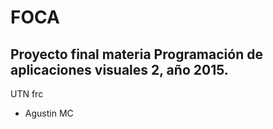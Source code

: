 # FOCA

Proyecto final materia Programación de aplicaciones visuales 2, año 2015.
---------------------------------------------------------------------------

 UTN frc
 
 - Agustin MC 

